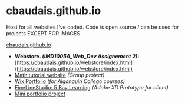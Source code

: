 # cbaudais.github.io

Host for all websites I've coded. Code is open source / can be used for projects EXCEPT FOR IMAGES. 

[cbaudais.github.io](https://cbaudais.github.io/)

- **Webstore. _(IMD1005A_Web_Dev Assignement 2)_:** [https://cbaudais.github.io/webstore/index.html](https://cbaudais.github.io/webstore/index.html)
- <a href="http://wildyartsy.myartsonline.com/Baudais_Christina_Nguyen_Matilda_Group_Project/Home.html" target="_blank">Math tutorial website</a> <i>(Group project)</i>
- <a href="https://warriorwildpaw.wixsite.com/wildyartsy" target="_blank">Wix Portfolio</a> <i>(for Algonquin College courses)</i>
- <a href="https://xd.adobe.com/view/7641b9d2-6d2e-4fda-644a-14059b5afb91-0070/screen/77d39429-0f34-4b39-a522-0d7c8f9065af?fullscreen" target="_blank">FineLineStudio: 5 Bay Learning</a> <i>(Adobe XD Prototype for client)</i>
- <a href="http://wildyartsy.myartsonline.com/website/home.html" target="_blank">Mini portfolio project</a>
